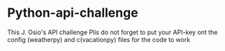 # Python-api-challenge
This J. Osio's API challenge
Plis do not forget to put your API-key ont the config (weatherpy) and c(vacationpy) files for the code to work